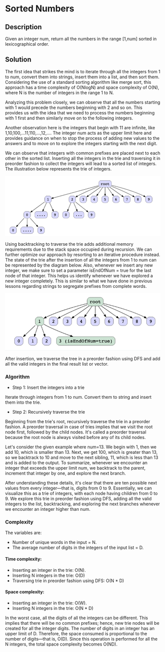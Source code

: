 # Sorted Numbers

## Description

Given an integer num, return all the numbers in the range [1,num] sorted in lexicographical order.

## Solution

The first idea that strikes the mind is to iterate through all the integers from 1 to num, convert them into strings, insert them into a list, and then sort them. Considering the use of a standard sorting algorithm like merge sort, this approach has a time complexity of O(NlogN) and space complexity of O(N), where N is the number of integers in the range 1 to N.

Analyzing this problem closely, we can observe that all the numbers starting with 1 would precede the numbers beginning with 2 and so on. This provides us with the idea that we need to process the numbers beginning with 1 first and then similarly move on to the following integers.

Another observation here is the integers that begin with 11 are infinite, like 1,10,100,…11,110,…,12,…. The integer num acts as the upper limit here and provides guidance on when to stop the process of adding new values to the answers and to move on to explore the integers starting with the next digit.

We can observe that integers with common prefixes are placed next to each other in the sorted list. Inserting all the integers in the trie and traversing it in preorder fashion to collect the integers will lead to a sorted list of integers. The illustration below represents the trie of integers.

![](../../../../../../img/14.32.29.png)

Using backtracking to traverse the trie adds additional memory requirements due to the stack space occupied during recursion. We can further optimize our approach by resorting to an iterative procedure instead. The state of the trie after the insertion of all the integers from 1 to num can be represented by the diagram below. Also, whenever we insert any new integer, we make sure to set a parameter isEndOfNum = true for the last node of that integer. This helps us identify whenever we have explored a new integer completely. This is similar to what we have done in previous lessons regarding strings to segregate prefixes from complete words.

![](../../../../../../img/14.32.40.png)

After insertion, we traverse the tree in a preorder fashion using DFS and add all the valid integers in the final result list or vector.

### Algorithm

- Step 1: Insert the integers into a trie

Iterate through integers from 1 to num. Convert them to string and insert them into the trie.

- Step 2: Recursively traverse the trie

Beginning from the trie's root, recursively traverse the trie in a preorder fashion. A preorder traversal in case of tries implies that we visit the root node first, followed by the child nodes. It's called a preorder traversal because the root node is always visited before any of its child nodes.

Let's consider the given example where num=13. We begin with 1, then we add 10, which is smaller than 13. Next, we get 100, which is greater than 13, so we backtrack to 10 and move to the next sibling, 11, which is less than 13 and is added to the output. To summarize, whenever we encounter an integer that exceeds the upper limit num, we backtrack to the parent, increment that integer by one, and explore the next branch.

After understanding these details, it's clear that there are ten possible next values from every integer—that is, digits from 0 to 9. Essentially, we can visualize this as a trie of integers, with each node having children from 0 to 9. We explore this trie in preorder fashion using DFS, adding all the valid integers to the list, backtracking, and exploring the next branches whenever we encounter an integer higher than num.

### Complexity

The variables are:
 
- Number of unique words in the input = N.
- The average number of digits in the integers of the input list = D.

#### Time complexity:

- Inserting an integer in the trie: O(N).
- Inserting N integers in the trie: O(D)
- Traversing trie in preorder fashion using DFS: O(N * D)

#### Space complexity:

- Inserting an integer in the trie: O(W).
- Inserting N integers in the trie: O(N * D)

In the worst case, all the digits of all the integers can be different. This implies that there will be no common prefixes; hence, new trie nodes will be created for all the integer digits. The number of digits in an integer has an upper limit of D. Therefore, the space consumed is proportional to the number of digits—that is, O(D). Since this operation is performed for all the N integers, the total space complexity becomes O(ND). 